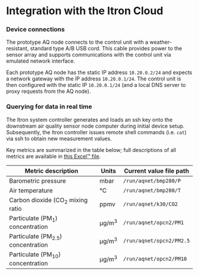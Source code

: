 # Integration with the Itron Cloud

### Device connections

The prototype AQ node connects to the control unit with a weather-resistant,
standard type A/B USB cord. This cable provides power to the sensor array and
supports communications with the control unit via emulated network interface.

Each prototype AQ node has the static IP address `10.20.0.2/24` and expects a
network gateway with the IP address `10.20.0.1/24`. The control unit is then
configured with the static IP `10.20.0.1/24` (and a local DNS server to proxy
requests from the AQ node). 


### Querying for data in real time

The Itron system controller generates and loads an ssh key onto the downstream
air quality sensor node computer during initial device setup. Subsequently,
the Itron controller issues remote shell commands (i.e. `cat`) via ssh to
obtain new measurement values.

Key metrics are summarized in the table below; full descriptions of all metrics
are available in [this Excel&trade; file](data-schema.xlsx).

| Metric description   | Units  | Current value file path   |
|----------------------|--------|---------------------------|
| Barometric pressure  | mbar   | `/run/aqnet/bmp280/P`     |
| Air temperature      | &deg;C     | `/run/aqnet/bmp280/T` |
| Carbon dioxide (CO<sub>2</sub> mixing ratio | ppmv   | `/run/aqnet/k30/CO2`      |
| Particulate (PM<sub>1</sub>) concentration | µg/m<sup>3</sup> | `/run/aqnet/opcn2/PM1`   |
| Particulate (PM<sub>2.5</sub>) concentration | µg/m<sup>3</sup> |  `/run/aqnet/opcn2/PM2.5` |
| Particulate (PM<sub>10</sub>) concentration  | µg/m<sup>3</sup> |  `/run/aqnet/opcn2/PM10`  |

